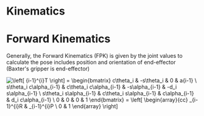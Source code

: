 # Kinematics

# Forward Kinematics

Generally, the Forward Kinematics (FPK) is given by the joint values to calculate the pose includes position and orientation of end-effector (Baxter's gripper is end-effector)


![\left[ _{i-1}^{i}T \right] = \begin{bmatrix}
c\theta_i & -s\theta_i & 0 & a_{i-1} \\
s\theta_i c\alpha_{i-1} & c\theta_i c\alpha_{i-1} & -s\alpha_{i-1} & -d_i s\alpha_{i-1} \\
s\theta_i s\alpha_{i-1} & c\theta_i s\alpha_{i-1} & c\alpha_{i-1} & d_i c\alpha_{i-1} \\
0 & 0 & 0 & 1
\end{bmatrix} = \left[ \begin{array}{cc}
_{i-1}^{i}R & _{i-1}^{i}P \\
0 & 1
\end{array} \right]](https://latex.codecogs.com/gif.latex?<url_encoded_latex_code_here>)




